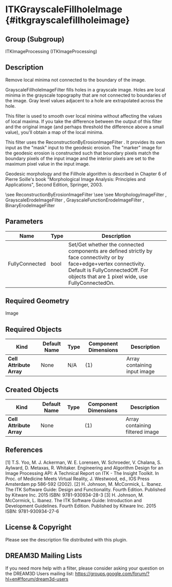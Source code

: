 ITKGrayscaleFillholeImage {#itkgrayscalefillholeimage}
=========================

## Group (Subgroup) ##
ITKImageProcessing (ITKImageProcessing)

## Description ##
Remove local minima not connected to the boundary of the image.

GrayscaleFillholeImageFilter fills holes in a grayscale image. Holes are local minima in the grayscale topography that are not connected to boundaries of the image. Gray level values adjacent to a hole are extrapolated across the hole.

This filter is used to smooth over local minima without affecting the values of local maxima. If you take the difference between the output of this filter and the original image (and perhaps threshold the difference above a small value), you'll obtain a map of the local minima.

This filter uses the ReconstructionByErosionImageFilter . It provides its own input as the "mask" input to the geodesic erosion. The "marker" image for the geodesic erosion is constructed such that boundary pixels match the boundary pixels of the input image and the interior pixels are set to the maximum pixel value in the input image.

Geodesic morphology and the Fillhole algorithm is described in Chapter 6 of Pierre Soille's book "Morphological Image Analysis:
Principles and Applications", Second Edition, Springer, 2003.

\see ReconstructionByErosionImageFilter 
\see 
\see MorphologyImageFilter , GrayscaleErodeImageFilter , GrayscaleFunctionErodeImageFilter , BinaryErodeImageFilter

## Parameters ##

| Name | Type | Description |
|------|------|-------------|
| FullyConnected | bool| Set/Get whether the connected components are defined strictly by face connectivity or by face+edge+vertex connectivity. Default is FullyConnectedOff. For objects that are 1 pixel wide, use FullyConnectedOn. |


## Required Geometry ##
Image

## Required Objects ##

| Kind | Default Name | Type | Component Dimensions | Description |
|------|--------------|------|----------------------|-------------|
| **Cell Attribute Array** | None | N/A | (1)  | Array containing input image

## Created Objects ##

| Kind | Default Name | Type | Component Dimensions | Description |
|------|--------------|------|----------------------|-------------|
| **Cell Attribute Array** | None |  | (1)  | Array containing filtered image

## References ##
[1] T.S. Yoo, M. J. Ackerman, W. E. Lorensen, W. Schroeder, V. Chalana, S. Aylward, D. Metaxas, R. Whitaker. Engineering and Algorithm Design for an Image Processing API: A Technical Report on ITK - The Insight Toolkit. In Proc. of Medicine Meets Virtual Reality, J. Westwood, ed., IOS Press Amsterdam pp 586-592 (2002). 
[2] H. Johnson, M. McCormick, L. Ibanez. The ITK Software Guide: Design and Functionality. Fourth Edition. Published by Kitware Inc. 2015 ISBN: 9781-930934-28-3
[3] H. Johnson, M. McCormick, L. Ibanez. The ITK Software Guide: Introduction and Development Guidelines. Fourth Edition. Published by Kitware Inc. 2015 ISBN: 9781-930934-27-6

## License & Copyright ##

Please see the description file distributed with this plugin.

## DREAM3D Mailing Lists ##

If you need more help with a filter, please consider asking your question on the DREAM3D Users mailing list:
https://groups.google.com/forum/?hl=en#!forum/dream3d-users
